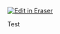 <p><a target="_blank" href="https://app.eraser.io/workspace/PNVqOFRFGhdDz7lO4xo4" id="edit-in-eraser-github-link"><img alt="Edit in Eraser" src="https://firebasestorage.googleapis.com/v0/b/second-petal-295822.appspot.com/o/images%2Fgithub%2FOpen%20in%20Eraser.svg?alt=media&amp;token=968381c8-a7e7-472a-8ed6-4a6626da5501"></a></p>

Test



<!--- Eraser file: https://app.eraser.io/workspace/PNVqOFRFGhdDz7lO4xo4 --->